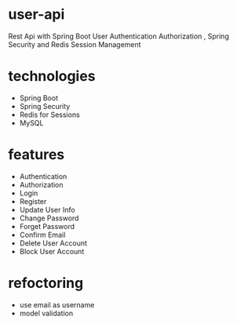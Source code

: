 # user-api
Rest Api with Spring Boot User Authentication Authorization , Spring Security and Redis Session Management

# technologies

- Spring Boot
- Spring Security
- Redis for Sessions
- MySQL

# features

- Authentication
- Authorization
- Login
- Register
- Update User Info
- Change Password
- Forget Password
- Confirm Email
- Delete User Account
- Block User Account

# refoctoring

- use email as username
- model validation
